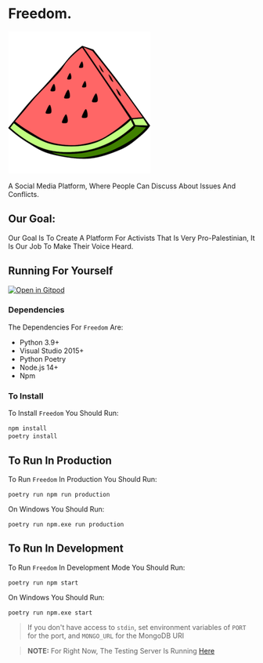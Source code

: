 # Freedom.

![Palestine Watermelon Symbol](./frontend/images/watermelon.png)

A Social Media Platform, Where People Can Discuss About Issues And Conflicts.

## Our Goal:

Our Goal Is To Create A Platform For Activists That Is Very Pro-Palestinian, It Is Our Job To Make Their Voice Heard.

## Running For Yourself

[![Open in Gitpod](https://gitpod.io/button/open-in-gitpod.svg)](https://gitpod.io/#https://github.com/freedom-app/freedom)

### Dependencies

The Dependencies For `Freedom` Are:

- Python 3.9+
- Visual Studio 2015+
- Python Poetry
- Node.js 14+
- Npm

### To Install

To Install `Freedom` You Should Run:

```
npm install
poetry install
```

## To Run In Production

To Run `Freedom` In Production You Should Run:

```
poetry run npm run production
```

On Windows You Should Run:

```
poetry run npm.exe run production
```

## To Run In Development

To Run `Freedom` In Development Mode You Should Run:

```
poetry run npm start
```

On Windows You Should Run:

```
poetry run npm.exe start
```

> If you don't have access to `stdin`, set environment variables of `PORT` for the port, and `MONGO_URL` for the MongoDB URI

> **NOTE:** For Right Now, The Testing Server Is Running [Here](https://freedom-tests.molai.dev)
